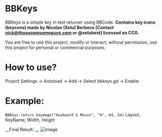 # BBKeys
BBKeys is a simple key in text returner using BBCode.
__**Contains key icons (keycons) made by Nicolae (Xelu) Berbece [Contact nick@thoseawesomeguys.com or @xelubest] licensed on CC0.**__ 

You are free to use this project, modify or interact, without permission, use this project for personal or commercial purposes.

# How to use?
Project Settings -> Autoload -> Add -> Select bbkeys.gd -> Enable

# Example:
`BBKeys.return_keymage("Keyboard & Mouse", "A", 64, 64)`
Layout, KeyName, Width, Height

__Final Result: __
![image](https://user-images.githubusercontent.com/49753411/118000513-2a147b00-b346-11eb-9f2d-b81575c06166.png)
